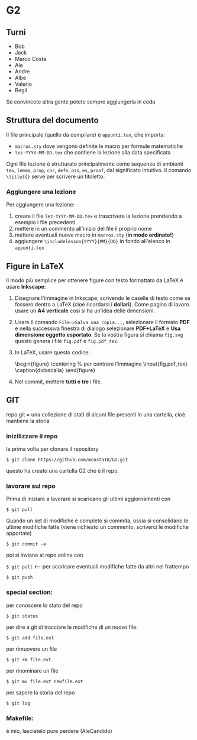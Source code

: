 # G2

## Turni

* Bob
* Jack
* Marco Costa
* Ale
* Andre
* Albe
* Valerio
* Begli

Se convincete altra gente potete sempre aggiungerla in coda

## Struttura del documento

Il file principale (quello da compilare) è `appunti.tex`, che importa:

* `macros.sty` dove vengono definite le macro per formule matematiche
* `lez-YYYY-MM-DD.tex` che contiene la lezione alla data specificata

Ogni file lezione è strutturato principalmente come sequenza di ambienti `teo`, `lemma`, `prop`, `cor`, `defn`, `oss`, `es`, `proof`, dal significato intuitivo. Il comando `\titlet{}` serve per scrivere un titoletto.

### Aggiungere una lezione

Per aggiungere una lezione:

1. creare il file `lez-YYYY-MM-DD.tex` e trascrivere la lezione prendendo a esempio i file precedenti
2. mettere in un commento all'inizio del file il proprio nome
3. mettere eventuali nuove macro in `macros.sty` (**in modo ordinato!**)
4. aggiungere `\includelesson{YYYY}{MM}{DD}` in fondo all'elenco in `appunti.tex`

## Figure in LaTeX

Il modo più semplice per ottenere figure con testo formattato da LaTeX è usare **Inkscape**:

1. Disegnare l'immagine in Inkscape, scrivendo le caselle di testo come se fossero dentro a LaTeX (cioè ricordarsi i **dollari**). Come pagina di lavoro usare un **A4 verticale** così si ha un'idea delle dimensioni.
2. Usare il comando `File->Salva una copia...`, selezionare il formato **PDF** e nella successiva finestra di dialogo selezionare **PDF+LaTeX** e **Usa dimensione oggetto esportato**. Se la vostra figura si chiama `fig.svg` questo genera i file `fig.pdf` e `fig.pdf_tex`.
3. In LaTeX, usare questo codice:

    \begin{figure}
    	\centering % per centrare l'immagine
    	\input{fig.pdf_tex}
    	\caption{didascalia}
    \end{figure}

4. Nel commit, mettere **tutti e tre** i file.

## GIT
repo git = una collezione di stati di alcuni file presenti in una cartella, cioè mantiene la storia

### inizilizzare il repo
la prima volta per clonare il repository

`$ git clone https://github.com/mcosta18/G2.git`

questo ha creato una cartella G2 che è il repo.

### lavorare sul repo

Prima di iniziare a lavorare si scaricano gli ultimi aggiornamenti con       

`$ git pull`

Quando un set di modifiche è completo si commita, ossia si consolidano le ultime modifiche fatte (viene richiesto un commento, scriverci le modifiche apportate)

`$ git commit -a` 

poi si inviano al repo online con

`$ git pull`     <-- per scaricare eventuali modifiche fatte da altri nel frattempo

`$ git push`



### special section:
per conoscere lo stato del repo

`$ git status`

per dire a git di tracciare le modifiche di un nuovo file:

`$ git add file.ext`

per rimuovere un file

`$ git rm file.ext`

per rinominare un file

`$ git mv file.ext newfile.ext`

per sapere la storia del repo 

`$ git log`


### Makefile:
è mio, lasciatelo pure perdere (AleCandido)
